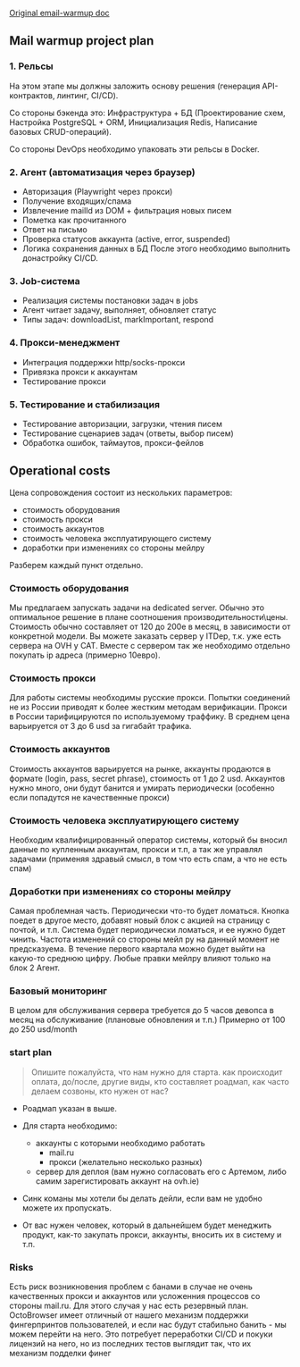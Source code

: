  [Original email-warmup doc](./2025-06-18-email-warmup)
## Mail warmup project plan
### 1. Рельсы
На этом этапе мы должны заложить основу решения (генерация API-контрактов, линтинг, CI/CD). 

Со стороны бэкенда это: Инфраструктура + БД (Проектирование схем, Настройка PostgreSQL + ORM, Инициализация Redis, Написание базовых CRUD-операций).

Со стороны DevOps необходимо упаковать эти рельсы в Docker.

### 2. Агент (автоматизация через браузер)

- Авторизация (Playwright через прокси)    
- Получение входящих/спама
- Извлечение mailId из DOM + фильтрация новых писем
- Пометка как прочитанного
- Ответ на письмо
- Проверка статусов аккаунта (active, error, suspended)
- Логика сохранения данных в БД После этого необходимо выполнить донастройку CI/CD.    
### 3. Job-система

- Реализация системы постановки задач в jobs
- Агент читает задачу, выполняет, обновляет статус
- Типы задач: downloadList, markImportant, respond

### 4. Прокси-менеджмент

- Интеграция поддержки http/socks-прокси
- Привязка прокси к аккаунтам
- Тестирование прокси

### 5. Тестирование и стабилизация

- Тестирование авторизации, загрузки, чтения писем
- Тестирование сценариев задач (ответы, выбор писем)
- Обработка ошибок, таймаутов, прокси-фейлов

## Operational costs
Цена сопровождения состоит из нескольких параметров:
- стоимость оборудования
- стоимость прокси
- стоимость аккаунтов
- стоимость человека эксплуатирующего систему
- доработки при изменениях со стороны мейлру

Разберем каждый пункт отдельно.
### Стоимость оборудования
Мы предлагаем запускать задачи на dedicated server. Обычно это оптимальное решение в плане соотношения производительности\цены. Стоимость обычно составляет от 120 до 200e в месяц, в зависимости от конкретной модели. Вы можете заказать сервер у ITDep, т.к. уже есть сервера на OVH у CAT. Вместe с сервером так же необходимо отдельно покупать ip адреса (примерно 10евро).

### Стоимость прокси
Для работы системы необходимы русские прокси. Попытки соединений не из России приводят к более жестким методам верификации. Прокси в России тарифицируются по используемому траффику. В среднем цена варьируется от 3 до 6 usd за гигабайт трафика.

### Стоимость аккаунтов
Стоимость аккаунтов варьируется на рынке, аккаунты продаются в формате (login, pass, secret phrase), стоимость от 1 до 2 usd. Аккаунтов нужно много, они будут банится и умирать периодически (особенно если попадутся не качественные прокси)

### Стоимость человека эксплуатирующего систему
Необходим квалифицированный оператор системы, который бы вносил данные по купленным аккаунтам, прокси и т.п, а так же управлял задачами (применяя здравый смысл, в том что есть спам, а что не есть спам)

### Доработки при изменениях со стороны мейлру
Самая проблемная часть. Периодически что-то будет ломаться. Кнопка поедет в другое место, добавят новый блок с акцией на страницу с почтой, и т.п. Система будет периодически ломаться, и ее нужно будет чинить. Частота изменений со стороны мейл ру на данный момент не предсказуема. В течение первого квартала можно будет выйти на какую-то среднюю цифру. Любые правки мейлру влияют только на блок 2 Агент.

### Базовый мониторинг
В целом для обслуживания сервера требуется до 5 часов девопса в месяц на обслуживание (плановые обновления и т.п.) Примерно от 100 до 250 usd/month



### start plan

> Опишите пожалуйста, что нам нужно для старта. 
как происходит оплата, до/после, другие виды, кто составляет роадмап, как часто делаем созвоны, кто нужен от нас?

- Роадмап указан в выше.
- Для старта необходимо:
	- аккаунты с которыми необходимо работать 
		- mail.ru
		- прокси (желательно несколько разных)
	- сервер для деплоя (вам нужно согласовать его с Артемом, либо самим зарегистировать аккаунт на ovh.ie)

- Синк команы мы хотели бы делать дейли, если вам не удобно можете их пропускать.

- От вас нужен человек, который в дальнейшем будет менеджить продукт, как-то закупать прокси, аккаунты, вносить их в систему и т.п.


### Risks
Есть риск возникновения проблем с банами в случае не очень качественных прокси и аккаунтов или усложенния процессов со стороны mail.ru. Для этого случая у нас есть резервный план. OctoBrowser имеет отличный от нашего механизм поддержки фингерпринтов пользователей, и если нас будут стабильно банить - мы можем перейти на него. Это потребует переработки CI/CD и покуки лицензий на него, но из последних тестов выглядит так, что их механизм подделки финег